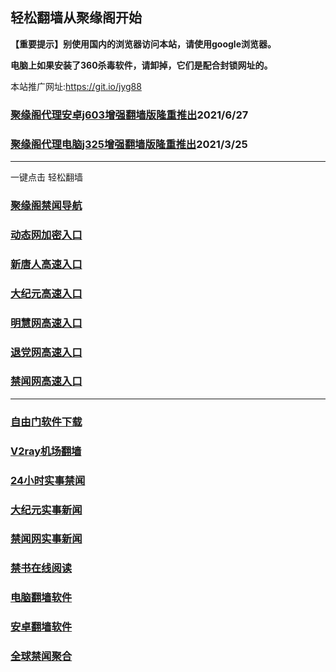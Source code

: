 ## 轻松翻墙从聚缘阁开始

**【重要提示】别使用国内的浏览器访问本站，请使用google浏览器。**

**电脑上如果安装了360杀毒软件，请卸掉，它们是配合封锁网址的。**

本站推广网址:https://git.io/jyg88

### [聚缘阁代理安卓j603增强翻墙版隆重推出](https://gitlab.com/juyuange/2/-/raw/master/j603.apk)2021/6/27

### [聚缘阁代理电脑j325增强翻墙版隆重推出](https://gitlab.com/juyuange/2/-/raw/master/j325dn.rar)2021/3/25


***

一键点击 轻松翻墙

### [聚缘阁禁闻导航](http://pczu6.ml/dh1)

### [动态网加密入口](http://pczu6.ml/jyg88/ggr4/u3334g)

### [新唐人高速入口](http://pczu6.ml/jyg88/bbfr/u5g)

### [大纪元高速入口](http://pczu6.ml/jyg88/ffee/u7g)

### [明慧网高速入口](http://pczu6.ml/jyg88/nnnu/e3t)

### [退党网高速入口](http://pczu6.ml/jyg88/ttre/e8u)

### [禁闻网高速入口](http://pczu6.ml/jyg88/nngr/e16u)

***


### [自由门软件下载](https://git.io/skyfree)

### [V2ray机场翻墙](https://github.com/bannedbook/fanqiang/wiki/V2ray%E6%9C%BA%E5%9C%BA)

### [24小时实事禁闻](https://github.com/fyvn2199/djy/blob/master/gb/n24hr.md?dfh#1)

### [大纪元实事新闻](https://github.com/fyvn2199/djy/blob/master/gb/nsc413.md?dfh#1)

### [禁闻网实事新闻](https://github.com/fqnews/bnews)

### [禁书在线阅读](https://github.com/txyzum203/djy/blob/master/gb/9p.md?flntdtv#1)

### [电脑翻墙软件](https://github.com/Alvin9999/new-pac/wiki)

### [安卓翻墙软件](https://git.io/afq)

### [全球禁闻聚合](https://github.com/gfw-breaker/banned-news1/blob/master/README.md)













